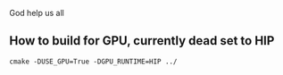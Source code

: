 God help us all

## How to build for GPU, currently dead set to HIP

```
cmake -DUSE_GPU=True -DGPU_RUNTIME=HIP ../
```

